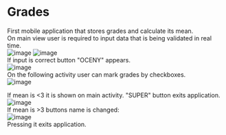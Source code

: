 # Grades
First mobile application that stores grades and calculate its mean.   
On main view user is required to input data that is being validated in real time.  
![image](https://user-images.githubusercontent.com/84517586/164268184-510ee56f-97f7-4fdf-b8b0-39dad36bdc5c.png)
![image](https://user-images.githubusercontent.com/84517586/164268230-be4ff2e3-6c2b-42a3-8131-655b380f0a2d.png)  
If input is correct button "OCENY" appears.  
![image](https://user-images.githubusercontent.com/84517586/164268405-ca2f5320-3cac-4f40-b244-71568802e771.png)  
On the following activity user can mark grades by checkboxes.  
![image](https://user-images.githubusercontent.com/84517586/164268664-1d19d74b-5e48-4ed1-8b91-9ff008d43765.png)

If mean is <3 it is shown on main activity. "SUPER" button exits application.  
![image](https://user-images.githubusercontent.com/84517586/164268795-336c1d34-4ffc-42d7-bf6b-15c5c5b474fc.png)  
If mean is >3 buttons name is changed:  
![image](https://user-images.githubusercontent.com/84517586/164269158-c2283317-66b3-42bb-af24-a2e0a0ba04bb.png)  
Pressing it exits application.


